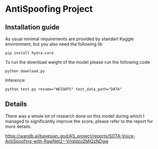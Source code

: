 # AntiSpoofing Project

## Installation guide 

As usual minimal requirements are provided by standart Kaggle environment, but you also need the following lib

```shell
pip install hydra-core
```

To run the download weight of the model please run the following code

```shell
python download.py
```

Inference:

```shell
python test.py resume="WEIGHTS" test_data_path="DATA"
```

## Details

There was a whole lot of research done on this model during which I managed to significantly improve the score, please refer to the report for more details.

https://wandb.ai/bayesian_god/AS_project/reports/SOTA-Voice-AntiSpoofing-with-RawNet2--Vmlldzo2MjQzNDgw


